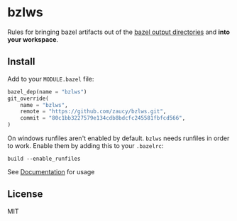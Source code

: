 # bzlws

Rules for bringing bazel artifacts out of the [bazel output directories](https://bazel.build/remote/output-directories) and **into your workspace**.

## Install

Add to your `MODULE.bazel` file:

```python
bazel_dep(name = "bzlws")
git_override(
    name = "bzlws",
    remote = "https://github.com/zaucy/bzlws.git",
    commit = "80c1bb3227579e134cdb8bdcfc245581fbfcd566",
)
```

On windows runfiles aren't enabled by default. `bzlws` needs runfiles in order to work. Enable them by adding this to your `.bazelrc`:

```bazelrc
build --enable_runfiles
```

See [Documentation](docs/README.md) for usage

## License

MIT
